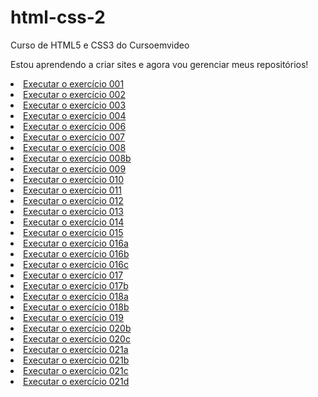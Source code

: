 # html-css-2
Curso de HTML5 e CSS3 do Cursoemvideo

Estou aprendendo a criar sites e agora vou gerenciar meus repositórios!<br/>
<li><a href="https://marcelocesar-1964.github.io/html-css-2/exercicios/ex001-Olá-mundo/index.html">Executar o exercício 001</a><br/> </li> 
<li><a href="https://marcelocesar-1964.github.io/html-css-2/exercicios/ex002-parágrafos/index.html"> Executar o exercício 002</a><br/></li>
<li><a href="https://marcelocesar-1964.github.io/html-css-2/exercicios/ex003-imagens/index.html"> Executar o exercício 003</a><br/></li>
<li><a href="https://marcelocesar-1964.github.io/html-css-2/exercicios/ex004-favicon/index.html"> Executar o exercício 004</a><br/></li>
<li><a href="https://marcelocesar-1964.github.io/html-css-2/exercicios/ex006/index.html"> Executar o exercício 006</a><br/></li>
<li><a href="https://marcelocesar-1964.github.io/html-css-2/exercicios/ex007-html4/index.html"> Executar o exercício 007</a><br/></li>
<li><a href="https://marcelocesar-1964.github.io/html-css-2/exercicios/ex008-formatação de texto/index.html"> Executar o exercício 008</a><br/></li>
<li><a href="https://marcelocesar-1964.github.io/html-css-2/exercicios/ex008b-outras formatações/index.html"> Executar o exercício 008b</a><br/></li>
<li><a href="https://marcelocesar-1964.github.io/html-css-2/exercicios/ex009-listas/index.html"> Executar o exercício 009</a><br/></li>
<li><a href="https://marcelocesar-1964.github.io/html-css-2/exercicios/ex010-links/index.html"> Executar o exercício 010</a><br/></li>
<li><a href="https://marcelocesar-1964.github.io/html-css-2/exercicios/ex011-imagens-dinâmicas/index.html"> Executar o exercício 011</a><br/></li>
<li><a href="https://marcelocesar-1964.github.io/html-css-2/exercicios/ex012-formatos-de-video\mídia/index.html"> Executar o exercício 012</a><br/></li>
<li><a href="https://marcelocesar-1964.github.io/html-css-2/exercicios/ex013-estilos-inline/index.html"> Executar o exercício 013</a><br/></li>
<li><a href="https://marcelocesar-1964.github.io/html-css-2/exercicios/ex014-estilos-internos/index.html"> Executar o exercício 014</a><br/></li>
<li><a href="https://marcelocesar-1964.github.io/html-css-2/exercicios/ex015-estilos-externos/index.html"> Executar o exercício 015</a><br/></li>
<li><a href="https://marcelocesar-1964.github.io/html-css-2/exercicios/ex016a-cores/index.html"> Executar o exercício 016a</a><br/></li>
<li><a href="https://marcelocesar-1964.github.io/html-css-2/exercicios/ex016b-cores-1/index.html"> Executar o exercício 016b</a><br/></li>
<li><a href="https://marcelocesar-1964.github.io/html-css-2/exercicios/ex016c-cores-2/index.html"> Executar o exercício 016c</a><br/></li>
<li><a href="https://marcelocesar-1964.github.io/html-css-2/exercicios/ex017-fontes/index.html"> Executar o exercício 017</a><br/></li>
<li><a href="https://marcelocesar-1964.github.io/html-css-2/exercicios/ex017b-fontes-2/index.html"> Executar o exercício 017b</a><br/></li>
<li><a href="https://marcelocesar-1964.github.io/html-css-2/exercicios/ex018a-fontes-externas/index.html"> Executar o exercício 018a</a><br/></li>
<li><a href="https://marcelocesar-1964.github.io/html-css-2/exercicios/ex018b-fontes-externas/index.html"> Executar o exercício 018b</a><br/></li>
<li><a href="https://marcelocesar-1964.github.io/html-css-2/exercicios/ex019-seletores/index.html"> Executar o exercício 019</a><br/></li>
<li><a href="https://marcelocesar-1964.github.io/html-css-2/exercicios/ex020b-hover/index.html"> Executar o exercício 020b</a><br/></li>
<li><a href="https://marcelocesar-1964.github.io/html-css-2/exercicios/ex020c-personalizando links/index.html"> Executar o exercício 020c</a><br/></li>
<li><a href="https://marcelocesar-1964.github.io/html-css-2/exercicios/ex021a-caixas/index.html"> Executar o exercício 021a</a><br/></li>
<li><a href="https://marcelocesar-1964.github.io/html-css-2/exercicios/ex021b-caixas/index.html"> Executar o exercício 021b</a><br/></li>
<li><a href="https://marcelocesar-1964.github.io/html-css-2/exercicios/ex021c-caixas/index.html"> Executar o exercício 021c</a><br/></li>
<li><a href="https://marcelocesar-1964.github.io/html-css-2/exercicios/ex021d-caixas/index.html"> Executar o exercício 021d</a><br/></li>













